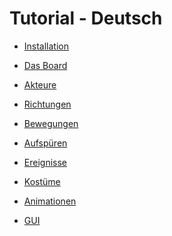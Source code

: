 Tutorial - Deutsch
==================

  * [Installation](de_00_installation.md)
  
  * [Das Board](de_01_board.md)
  
  * [Akteure](de_02_actors.md)
  
  * [Richtungen](de_03_directions.md)
  
  * [Bewegungen](de_04_movement.md)
  
  * [Aufspüren](de_05_sensing.md)
  
  * [Ereignisse](de_06_events.md)
  
  * [Kostüme](de_07_costumes.md)
  
  * [Animationen](de_08_animations.md)

  * [GUI](de_09_gui.md)

